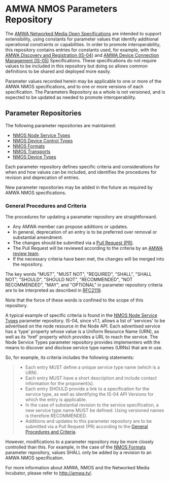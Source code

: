 # AMWA NMOS Parameters Repository

The [AMWA Networked Media Open Specifications](https://github.com/AMWA-TV/nmos) are intended to support extensibility, using constants for parameter values that identify additional operational constraints or capabilities. In order to promote interoperability, this repository contains entries for constants used, for example, with the [AMWA Discovery and Registration (IS-04)](https://github.com/AMWA-TV/nmos-discovery-registration) and [AMWA Device Connection Management (IS-05)](https://github.com/AMWA-TV/nmos-device-connection-management) Specifications. These specifications do not require values to be included in this repository but doing so allows common definitions to be shared and deployed more easily.

Parameter values recorded herein may be applicable to one or more of the AMWA NMOS specifications, and to one or more versions of each specification. The Parameters Repository as a whole is not versioned, and is expected to be updated as needed to promote interoperability.

## Parameter Repositories

The following parameter repositories are maintained:

- [NMOS Node Service Types](node-service-types/)
- [NMOS Device Control Types](device-control-types/)
- [NMOS Formats](formats/)
- [NMOS Transports](transports/)
- [NMOS Device Types](device-types/)

Each parameter repository defines specific criteria and considerations for when and how values can be included, and identifies the procedures for revision and deprecation of entries.

New parameter repositories may be added in the future as required by AMWA NMOS specifications.

### General Procedures and Criteria

The procedures for updating a parameter repository are straightforward.

- Any AMWA member can propose additions or updates.
- In general, deprecation of an entry is to be preferred over removal or substantial amendment.
- The changes should be submitted via a [Pull Request (PR)](https://help.github.com/articles/about-pull-requests/).
- The Pull Request will be reviewed according to the criteria by an [AMWA review team](https://github.com/orgs/AMWA-TV/teams/nmos-parameters-admin).
- If the necessary criteria have been met, the changes will be merged into the repository.

The key words "MUST", "MUST NOT", "REQUIRED", "SHALL", "SHALL
NOT", "SHOULD", "SHOULD NOT", "RECOMMENDED", "NOT RECOMMENDED",
"MAY", and "OPTIONAL" in parameter repository criteria are to be interpreted as
described in [RFC2119](https://tools.ietf.org/html/rfc2119).

Note that the force of these words is confined to the scope of this repository.

A typical example of specific criteria is found in the [NMOS Node Service Types](node-service-types/) parameter repository. IS-04, since v1.1, allows a list of 'services' to be advertised on the node resource in the Node API. Each advertised service has a 'type' property whose value is a Uniform Resource Name (URN), as well as its 'href' property which provides a URL to reach the service. The Node Service Types parameter repository provides implementers with the means to discover and disclose service type names (URNs) that are in use.

So, for example, its criteria includes the following statements:

> - Each entry MUST define a unique service type name (which is a URN).
> - Each entry MUST have a short description and include contact information for the proponent(s).
> - Each entry SHOULD provide a link to a specification for the service type, as well as identifying the IS-04 API Versions for which the entry is applicable.
> - In the case of substantial revision to the service specification, a new service type name MUST be defined. Using versioned names is therefore RECOMMENDED.
> - Additions and updates to this parameter repository are to be submitted via a Pull Request (PR) according to the [General Procedures and Criteria](README.md#general-procedures-and-criteria).

However, modifications to a parameter repository may be more closely controlled than this. For example, in the case of the [NMOS Formats](formats/) parameter repository, values SHALL only be added by a revision to an AMWA NMOS specification.

For more information about AMWA, NMOS and the Networked Media Incubator, please refer to http://amwa.tv/.
